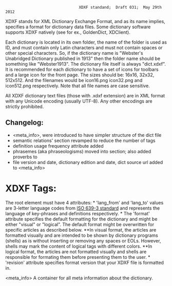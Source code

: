                                     XDXF standand;  Draft 031;  May 29th 2012

XDXF stands for XML Dictionary Exchange Format, and as its name implies, specifies a format for dictionary data files.
Some dictionary software supports XDXF natively (see for ex., GoldenDict, XDClient).

Each dictionary is located in its own folder, the name of the folder is used as ID, and
must contain only Latin characters and must not contain spaces or other special characters.
So, if the dictionary name is "Webster's Unabridged Dictionary published in 1913" then
the folder name should be something like "Webster1913".  The dictionary file itself is
always "dict.xdxf". It is recommended for each dictionary to have a set of icons for toolbars
and a large icon for the front page. The sizes should be: 16x16, 32x32, 512x512.  And the
filenames would be icon16.png icon32.png and icon512.png respectively.
Note that all file names are case sensitive.

All XDXF dictionary text files (those with .xdxf extension) are in XML format with any Unicode encoding (usually UTF-8).
Any other encodings are strictly prohibited.


Changelog:
------------------------------------------------------------------------------------------------------------------------
* <meta_info>, <lexicon> were introduced to have simpler structure of the dict file
* semantic relations' section revamped to reduce the number of tags
* definition usage frequency attribute added
* phrasemes (aka phraseologisms) moved into <ex> section; also added proverbs to <ex>
* file version and date, dictionary edition and date, dict source url added to <meta_info>

XDXF Tags:
====================================================================================================================
<code><xdxf lang_from="XXX" lang_to="XXX" format="FORMAT" revision="DD"></code>
    The root element must have 4 attributes:
    * 'lang_from' and 'lang_to' values are 3-letter language codes from [ISO 639-3 standard](http://sil.org/iso639-3/)
      and represents the language of key-phrases and definitions respectively.
    * The 'format' attribute specifies the default formatting for the dictionary and might be either "visual" or
      "logical". The default format might be overwritten for specific articles as described below.
      **In visual format, the articles are formatted visually and are intended to be shown by
        dictionary programs (shells) as is without inserting or removing any spaces or EOLs.
        However, shells may mark the content of logical tags with different colors.
      **In logical format, the articles are not formatted visually and shells are responsible
        for formating them before presenting them to the user.
    * 'revision' attribute specifies format version that your XDXF file is formatted in.


<meta_info> A container for all meta information about the dictionary.
<title>       The short title of the dictionary written in English
<full_title>  Full name of the dictionary, like it would appear on the book cover.
              Usually contains non-English title.

<publisher>   The official publisher of the dictionary; optional.

<authors>     All people that took part in making dictionary: lexicographers, proofreaders, programmers etc.; optional.
    <author role="xxx">    One tag for each author.

<description>  Description of the dictionary in free words or an annotation/resume/reader's note from publisher.
    It is recommended to include the following: Copyright, License, whence this file can be downloaded, whence the
    unformatted file (i.e. the original dictionary file before the conversion into XDXF format) can be downloaded,
    whence the original unformatted dictionary file was obtained, Link
    to the script which was used to convert the original unformatted dictionary file into
    XDXF format.  The description may contain XHTML tags, that are allowed in XDXF and
    specified below.

<abbreviations> section is a list of <abbr_def> tags. It describes abbreviations used in the dictionary.
    The <abbr_def> tag defines an abbreviation and contains two types of tags:
        <abbr_k> (abbr_k stands for abbreviation key): abbreviated text.
        <abbr_v> (v stands for value): full text.
    Note that there may be more than one <abbr_k> per <abbr_def> to specify synonyms like "Ave." and "Av.",
    but <v> tag can be only one.

<file_ver>, <creation_date>, <last_edited_date>, <dict_edition>, <publishing_date>, <dict_src_url> optional meta info.

<lexicon> This is just a container for all <ar>s.
<ar f="x"> Article tag has one optional attribute 'f' which may have value either "v" (visual) or "l" (logic) and
    can be used to overwrite the default dictionary format, which was specified in <xdxf> tag.
    NB! Remember, that visual format is NOT recommended! XDXF is developed especially for logically structured
    dicts and visual format was introduced only to be compatible with dicts converted from old plain-text formats.
    The <ar> tag groups together all the stuff related to one key-phrase.
    The following tags are allowed only in between <ar></ar> tags.

    <k> Key phrase is a phrase by which an article containing it can be found alphabetically.
        Article may contain more than one key phrase and always at least one. If there are more than one <k>,
        while the article is opened by one key-phrase, the dictionary software should show all other variants in the
        article. Tag <k> may not be nested in another <k>.

        <opt> Marks optional part of key-phrase. The article is searched by the <k> contents without <opt> contents,
            but showed in the article with it. Tag <opt> might be used only in between <k></k> tags.

    <def>  This tag marks a group of definitions which fall into a certain category and every definition itself.
        For English language those categories could be parts of speech. For example: noun, verb, adverb, etc.
        Note that <def> tags can be nested. For articles that have logical format
        shells may use <def> tag in a similar way as <blockquote> tag is used in HTML, or may also
        put '1)','2)'... or 1.','2.'... or 'A.','B.'... etc. before each definition, and increase
        the font size of '1)','2)'... etc. according to the nesting level.
        The <def> tag must be inside <ar> even if the article is simple and there is nothing to group.
        In articles with visual format <def> tags do not effect the formatting ()
        * might have a 'cmt' attribute, that helps disambiguate this exact definition from others
        * might have a unique lowcase alphanumerical 'id' attribute [1-90a-z].
        * might have an integer/float attribute 'freq': some absolute/relative frequency value of the definition.

        <gr>    Specifies grammar information about the word.

        <tr>    Marks transcription/pronunciation information; IPA symbols are default.
                Might also have "mode" attribute with values "X-SAMPA" or "erkIPA".

        <kref>  Simple reference to another key-phrase, which is located in the same file.

        <dtrn>  This tag marks Direct Translation of the key-phrase. Should be used to help dictionary software
            automatically know the simplest translations of the key-phrase — this might be useful for:
            * automatic extraction of data for tooltip translations (e.g. qDictionary)
            * make visible <dtrn> in the word-list to avoid too frequent "full article" look-ups
            These words might also be automatically <kref>, of opposite language pair is present

        <rref>  Reference to a Resource file, which should be located in the same folder as dictionary.
            * "start" and "size". Optional attributes "start" and "size" are necessary for audio and video files,
            when the reference points to a certain part of a large file. The attribute "start"
            specifies position in the file of the first byte of the chunk of interest, and "size"
            specifies its length in bytes.  If the "start" attribute is omitted then it is assumed
            that it is 0.  If the "size" attribute is omitted then it is assumed that the file
            should be played up to the end. Using: <rref start="xxx" size="xxx">

        <iref href="http://www.somewebsite.com">  Reference to an Internet resource.

        <abbr>   Marks an abbreviation that is listed in the <abbreviations> section.

        <c c="xxxxxx">...</c> (c c stands for Color Code)  Marks text with a given color.
                The syntax for "c" attribute is the same as for "color" attribute of "font" tag in HTML.
                If the color attribute is omitted, the default color is implied.  The default color is
                chosen by the dictionary program.

        <ex>    Marks the text of an example (usually shown in a different color by the program).
                _indexing: Usually stays indexed, but users should be able to configure whether they want examples to be
                    indexed and searched for.
                Attribute 'type' might be
                * 'exm' - susal examples with or without translations
                * 'phr' - might contain any type of phrasemes (idioms, collocations, clichés etc.)
                * 'prv' - proberbs

            <ex_main> is for the original phrase of the example; should always be
            <ex_tran> is optional; may be multiple translations

        <co>    Marks the text of an editorial comment (shown in a different color by the program; usually grey).
                _indexing: might be indexed

        <sr>    There is a section dedicated to sematic relations to other words like synonyms, holonyms, hypernyms etc.
                It uses <kref> to address other word with additional tag attributes. <sr> section looks like:
                    <sr><kref type="syn" comt="obsolete">game</kref><kref type="hol" comt="partly">play</kref></sr>
                _indexing: should not be indexed as text
                Possible "type" values:
                    * 'syn' and 'ant' — synonyms and antonyms
                    * 'hpr' and 'hpn' — hyperonyms and hyponims (incorporate troponyms)
                    * 'par' and 'spv' — paronyms and spelling variants
                    * 'mer' and 'hol' — meronyms and holonyms
                    * 'ent' — entailment, special verb category: the v. Y is entailed by X if by doing X you must be doing Y
                        might also be used for nouns: doing, having or being this noun entails some other thing
                        (doing a "felony" entails being a "criminal")
                    * 'rel' — denotes relevance (for ex., "handsome" and "ugly" are relevant to "appearance")

        <etm>   Etymology information about the word.

        <phr>   Phraseologisms, that has this word as a member. There might be more than one such tag.

        <di>    Marks the part of <def>'s text that should not be indexed. Might be used only inside <def> and some its
                    children: <co>, <ex>, <etm>, <phr>
------------------------------------------------------------------------------------------------------------------------
Non-XDXF Tags:
------------------------------------------------------------------------------------------------------------------------
For visually formatted articles in addition to XDXF tags, the following XHTML tags are allowed:
  <sup>, <sub>, <i>, <b>, <big>, <small>, <blockquote>
Their syntax and semantics are the same as in XHTML.


------------------------------------------------------------------------------------------------------------------------
Examples:
------------------------------------------------------------------------------------------------------------------------
Viasual format (NOT RECOMMENDED, only for compatibility with old converted dictionaries)
<code>
<?xml version="1.0" encoding="UTF-8" ?>
<!DOCTYPE xdxf SYSTEM "https://raw.github.com/soshial/xdxf_makedict/master/format_standard/xdxf_strict.dtd">
<xdxf lang_from="ENG" lang_to="ENG" format="visual">
    <meta_info>
        <full_title>Webster's Unabridged Dictionary</full_title>
        <description>Webster's Unabridged Dictionary published 1913 by the... </description>
        <abbreviations>
            <abbr_def><abbr_k>n.</abbr_k> <abbr_v>noun</abbr_v></abbr_def>
            <abbr_def><abbr_k>v.</abbr_k> <abbr_v>verb</abbr_v></abbr_def>
            <abbr_def><abbr_k>Av.</abbr_k><abbr_k>Ave.</abbr_k><abbr_v>Avenue</abbr_v> </abbr_def>
        </abbreviations>
    </meta_info>
    <lexicon>
        <ar>
            <k><opt>The </opt>Unite States<opt> of America</opt></k>
            Соединенные Штаты Америки
        </ar>
        <ar f="l">
            <k>record</k>
            <def>
                <def>
                    <gr><abbr>n.</abbr></gr>
                    [<tr>re'kord</tr>]
                    Anything written down and preserved.
                </def>
                <def>
                    <gr><abbr>v.</abbr></gr>
                    [<tr>reko'rd</tr>]
                    To write down for future use.
                </def>
            </def>
        </ar>
        <ar>
            <def>
                <k>home</k>
                [<tr>ho:um</tr>]
                <gr><abbr>n.</abbr></gr>
                <rref start="16384" size="512"> sounds_of_words.ogg </rref>
                1) One's own dwelling place; the house in which one lives.
                2) One's native land; the place or country in which one dwells.
                3) The abiding place of the affections. <ex>For without hearts there is no home.</ex>
                4) <dtrn>дом</dtrn> at home - дома, у себя; make yourself at home - будьте как дома
                <ex>XDXF <iref href="http://xdxf.sourceforge.net"><b>Home</b> page</iref></ex>
                See also: <kref>home-made</kref>
            </def>
        </ar>
    </lexicon>
</xdxf>
</code>
Example of the correct logical examples
<code>
<?xml version="1.0" encoding="UTF-8" ?>
<!DOCTYPE xdxf SYSTEM "https://raw.github.com/soshial/xdxf_makedict/master/format_standard/xdxf_strict.dtd">
<xdxf lang_from="ENG" lang_to="ENG" format="logical">
    <meta_info>
        <full_title>Webster's Unabridged Dictionary</full_title>
        <description>Webster's Unabridged Dictionary published 1913 by the Webster Institute</description>
        <abbreviations>
          <abbr_def><abbr_k>n.</abbr_k> <abbr_v>noun</abbr_v></abbr_def>
          <abbr_def><abbr_k>v.</abbr_k> <abbr_v>verb</abbr_v></abbr_def>
          <abbr_def><abbr_k>Av.</abbr_k><abbr_k>Ave.</abbr_k><abbr_v>Avenue</abbr_v> </abbr_def>
        </abbreviations>
    </meta_info>
    <lexicon>
        <ar>
            <k>home</k>
            <def>
                <tr>'həum</tr>
                <gr><abbr>n.</abbr></gr><rref start="16384" size="512">sounds_of_words.ogg</rref>
                <def>One's own dwelling place; the house in which one lives.</def>
                <def>One's native land; the place or country in which one dwells.</def>
                <def>
                    The abiding place of the affections.
                    <ex>For without hearts there is no home.</ex>
                </def>
                <def><dtrn>дом</dtrn>, at home - дома, у себя; make yourself at home - будьте как дома</def>
                <co>XDXF <iref href="http://xdxf.sourceforge.net"><b>Home</b> page</iref></co>
                See also: <kref>home-made</kref>
            </def>
        </ar>
        <ar>
            <def>
                <k>indices</k>
                Plural form of word <kref>index</kref>
            </def>
        </ar>
        <ar>
            <k>disc</k>
            <k>disk</k>
            <def>
                <gr><abbr>n.</abbr></gr>
                A flat, circular plate; as, a disk of metal or paper.
            </def>
        </ar>
        <ar>
            <k>CO<sub>2</sub></k>
            <def>
                Carbon dioxide (CO<sub>2</sub>) - a heavy odorless gas formed during respiration.
            </def>
        </ar>
    </lexicon>
</xdxf></code>
--------------------------------- End of document ----------------------------------------------------------------------
